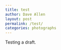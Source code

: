 ```yaml
---
title: test
author: Dave Allen
layout: post
permalink: /test/
categories: photographs
---
```


Testing a draft.
